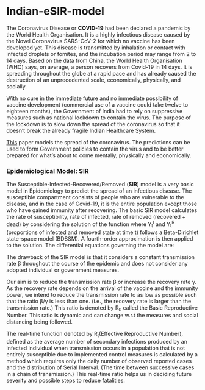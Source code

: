 # Indian-eSIR-model

The Coronavirus Disease or __COVID-19__ had been declared a pandemic by the World Health Organisation. It is a highly infectious disease caused by the Novel Coronavirus SARS-CoV-2 for which no vaccine has been developed yet. This disease is transmitted by inhalation or contact with infected droplets or fomites, and the incubation period may range from 2 to 14 days. Based on the data from China, the World Health Organisation (WHO) says, on average, a person recovers from Covid-19 in 14 days. It is spreading throughout the globe at a rapid pace and has already caused the destruction of an unprecedented scale, economically, physically, and socially. 
 
With no cure in the immediate future and no immediate possibility of vaccine development (commercial use of a vaccine could take twelve to eighteen months), the Government of India had to rely on suppressive measures such as national lockdown to contain the virus. The purpose of the lockdown is to slow down the spread of the coronavirus so that it doesn’t break the already fragile Indian Healthcare System.
 
[This](https://iimv.ac.in/research/covid-19-research) paper models the spread of the coronavirus. The predictions can be used to form Government policies to contain the virus and to be better prepared for what’s about to come mentally, physically and economically.
 
 ### Epidemiological Model: SIR
 
The Susceptible-Infected-Recovered/Removed (__SIR__) model is a very basic model in Epidemiology to predict the spread of an infectious disease. The susceptible compartment consists of people who are vulnerable to the disease, and in the case of Covid-19, it is the entire population except those who have gained immunity after recovering. The basic SIR model calculates the rate of susceptibility, rate of infected, rate of removed (recovered + dead) by considering the solution of the function where Y<sub>t</sub><sup>I</sup> and Y<sub>t</sub><sup>R</sup> (proportions of infected and removed state at time t) follows a Beta-Dirichlet state-space model (BDSSM). A fourth-order approximation is then applied to the solution. The differential equations governing the model are:



The drawback of the SIR model is that it considers a constant transmission rate β throughout the course of the epidemic and does not consider any adopted individual or government measures.

Our aim is to reduce the transmission rate β or increase the recovery rate γ. As the recovery rate depends on the arrival of the vaccine and the immunity power, we intend to reduce the transmission rate to as low as possible such that the ratio β/γ is less than one. (i.e., the recovery rate is larger than the transmission rate.) This ratio is denoted by R<sub>0</sub> called the Basic Reproductive Number. This ratio is dynamic and can change w.r.t the measures and social distancing being followed. 

The real-time function denoted by R<sub>t</sub>(Effective Reproductive Number), defined as the average number of secondary infections produced by an infected individual when transmission occurs in a population that is not entirely susceptible due to implemented control measures is calculated by a method which requires only the daily number of observed reported cases and the distribution of Serial Interval. (The time between successive cases in a chain of transmission.) This real-time ratio helps us in deciding future severity and possible steps to reduce fatalities.
